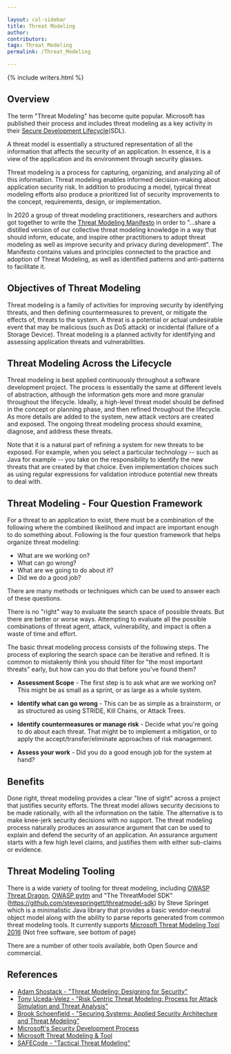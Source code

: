 ```yaml
---

layout: col-sidebar
title: Threat Modeling
author:
contributors:
tags: Threat Modeling
permalink: /Threat_Modeling

---
```


{% include writers.html %}

## Overview

The term "Threat Modeling" has become quite popular. Microsoft has published their process
and includes threat modeling as a key activity in their [Secure Development
Lifecycle](https://www.microsoft.com/en-us/securityengineering/sdl)(SDL).

A threat model is essentially a structured representation of all the
information that affects the security of an application. In essence, it
is a view of the application and its environment through security glasses.

Threat modeling is a process for capturing, organizing, and analyzing
all of this information. Threat modeling enables informed
decision-making about application security risk. In addition to
producing a model, typical threat modeling efforts also produce a
prioritized list of security improvements to the concept, requirements,
design, or implementation.

In 2020 a group of threat modeling practitioners, researchers and authors got together to write the [Threat Modeling Manifesto](https://www.threatmodelingmanifesto.org/) in order to "...share a distilled version of our collective threat modeling knowledge in a way that should inform, educate, and inspire other practitioners to adopt threat modeling as well as improve security and privacy during development". The Manifesto contains values and principles connected to the practice and adoption of Threat Modeling, as well as identified patterns and anti-patterns to facilitate it.

## Objectives of Threat Modeling

Threat modeling is a family of activities for improving security by
identifying threats, and then defining
countermeasures to prevent, or mitigate the effects of, threats to the
system. A threat is a potential or actual undesirable event that may be
malicious (such as DoS attack) or incidental (failure of a Storage
Device). Threat modeling is a planned activity for identifying and
assessing application threats and vulnerabilities.

## Threat Modeling Across the Lifecycle

Threat modeling is best applied continuously throughout a software
development project. The process is essentially the same at different
levels of abstraction, although the information gets more and more
granular throughout the lifecycle. Ideally, a high-level threat model
should be defined in the concept or planning phase, and then refined
throughout the lifecycle. As more details are added to the system, new
attack vectors are created and exposed. The ongoing threat modeling
process should examine, diagnose, and address these threats.

Note that it is a natural part of refining a system for new threats to
be exposed. For example, when you select a particular technology -- such
as Java for example -- you take on the responsibility to identify the
new threats that are created by that choice. Even implementation choices
such as using regular expressions for validation introduce potential new
threats to deal with.

## Threat Modeling - Four Question Framework

For a threat to an application to exist, there must be a combination of
the following where the combined likelihood and impact are important
enough to do something about. Following is the four question framework
that helps organize threat modeling:

  - What are we working on?
  - What can go wrong?
  - What are we going to do about it?
  - Did we do a good job?

There are many methods or techniques which can be used to answer each of these questions.

There is no "right" way to evaluate the search space of possible
threats. But there are better or worse ways. Attempting to evaluate all
the possible combinations of threat agent, attack, vulnerability, and
impact is often a waste of time and effort.

The basic threat modeling process consists of the following
steps. The process of exploring the search space can be iterative and refined. It is common to mistakenly think you should filter for "the most important threats" early, but how can you do that before you've found them?

  - **Assessment Scope** - The first step is to ask what are we working on? This might be as small as a sprint, or as large as a whole system.
<!-- end list -->

  - **Identify what can go wrong** - This can be as simple as a brainstorm, or as structured as using STRIDE, Kill Chains, or Attack Trees.

<!-- end list -->

  - **Identify countermeasures or manage risk** - Decide what you're going to do about each threat. That might be to implement a mitigation, or to apply the accept/transfer/eliminate approaches of risk management.

<!-- end list -->

  - **Assess your work** - Did you do a good enough job for the system at hand?

<!-- end list -->

## Benefits

Done right, threat modeling provides a clear "line of sight" across a
project that justifies security efforts. The threat model allows
security decisions to be made rationally, with all the information on
the table. The alternative is to make knee-jerk security decisions with
no support. The threat modeling process naturally produces an assurance
argument that can be used to explain and defend the security of an
application. An assurance argument starts with a few high level claims,
and justifies them with either sub-claims or evidence.

## Threat Modeling Tooling

There is a wide variety of tooling for threat modeling, including [OWASP Threat Dragon](https://docs.threatdragon.org/), [OWASP pytm](https://owasp.org/www-project-pytm/) and "The ThreatModel SDK" (<https://github.com/stevespringett/threatmodel-sdk>) by Steve Springet which is a minimalistic Java library that provides a basic
vendor-neutral object model along with the ability to parse reports generated from common threat modeling tools. It currently supports [Microsoft Threat Modeling Tool 2016](https://www.microsoft.com/en-us/securityengineering/sdl/threatmodeling) (Not free software, see bottom of page)


There are a number of other tools available, both Open Source and commercial.

## References

  - [Adam Shostack - "Threat Modeling: Designing for Security"](https://shostack.org/books/threat-modeling-book)
  - [Tony Uceda-Velez - "Risk Centric Threat Modeling: Process for Attack Simulation and Threat Analysis"](https://versprite.com/author/tony-ucedavelez/)
  - [Brook Schoenfield - "Securing Systems: Applied Security Architecture and Threat Modeling"](http://brookschoenfield.com/?page_id=245)
  - [Microsoft's Security Development Process](https://www.microsoft.com/en-us/securityengineering/sdl)
  - [Microsoft Threat Modeling & Tool](https://www.microsoft.com/en-us/securityengineering/sdl/threatmodeling)
  - [SAFECode - "Tactical Threat Modeling"](https://safecode.org/tactical-threat-modeling/)
